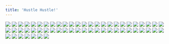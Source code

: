 ```yaml
---
title: 'Hustle Hustle!'
---
```


![](great392.jpg)
![](great393.jpg)
![](great394.jpg)
![](great395.jpg)
![](great396.jpg)
![](great397.jpg)
![](great398.jpg)
![](great399.jpg)
![](great400.jpg)
![](great401.jpg)
![](great402.jpg)
![](great403.jpg)
![](great404.jpg)
![](great405.jpg)
![](great406.jpg)
![](great407.jpg)
![](great408.jpg)
![](great409.jpg)
![](great410.jpg)
![](great411.jpg)
![](great412.jpg)
![](great413.jpg)
![](great414.jpg)
![](great415.jpg)
![](great416.jpg)
![](great417.jpg)
![](great418.jpg)
![](great419.jpg)
![](great420.jpg)
![](great421.jpg)
![](great422.jpg)
![](great423.jpg)
![](great424.jpg)
![](great425.jpg)
![](great426.jpg)
![](great427.jpg)
![](great428.jpg)
![](great429.jpg)
![](great430.jpg)
![](great431.jpg)
![](great432.jpg)
![](great433.jpg)
![](great434.jpg)
![](great435.jpg)
![](great436.jpg)
![](great437.jpg)
![](great438.jpg)
![](great439.jpg)
![](great440.jpg)
![](great441.jpg)
![](great442.jpg)
![](great443.jpg)
![](great444.jpg)
![](great445.jpg)
![](great446.jpg)
![](great447.jpg)
![](great448.jpg)